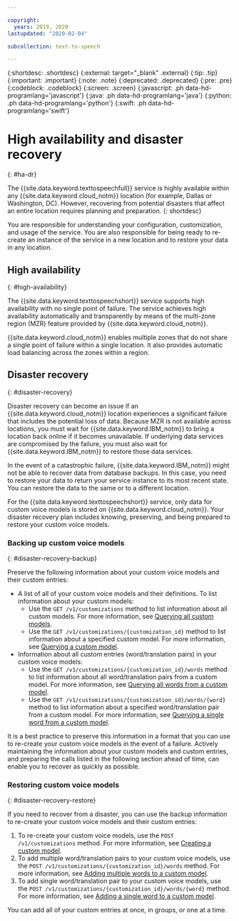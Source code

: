 ```yaml
---

copyright:
  years: 2019, 2020
lastupdated: "2020-02-04"

subcollection: text-to-speech

---
```


{:shortdesc: .shortdesc}
{:external: target="_blank" .external}
{:tip: .tip}
{:important: .important}
{:note: .note}
{:deprecated: .deprecated}
{:pre: .pre}
{:codeblock: .codeblock}
{:screen: .screen}
{:javascript: .ph data-hd-programlang='javascript'}
{:java: .ph data-hd-programlang='java'}
{:python: .ph data-hd-programlang='python'}
{:swift: .ph data-hd-programlang='swift'}

# High availability and disaster recovery
{: #ha-dr}

The {{site.data.keyword.texttospeechfull}} service is highly available within any {{site.data.keyword.cloud_notm}} location (for example, Dallas or Washington, DC). However, recovering from potential disasters that affect an entire location requires planning and preparation.
{: shortdesc}

You are responsible for understanding your configuration, customization, and usage of the service. You are also responsible for being ready to re-create an instance of the service in a new location and to restore your data in any location.

## High availability
{: #high-availability}

The {{site.data.keyword.texttospeechshort}} service supports high availability with no single point of failure. The service achieves high availability automatically and transparently by means of the multi-zone region (MZR) feature provided by {{site.data.keyword.cloud_notm}}.

{{site.data.keyword.cloud_notm}} enables multiple zones that do not share a single point of failure within a single location. It also provides automatic load balancing across the zones within a region.

## Disaster recovery
{: #disaster-recovery}

Disaster recovery can become an issue if an {{site.data.keyword.cloud_notm}} location experiences a significant failure that includes the potential loss of data. Because MZR is not available across locations, you must wait for {{site.data.keyword.IBM_notm}} to bring a location back online if it becomes unavailable. If underlying data services are compromised by the failure, you must also wait for {{site.data.keyword.IBM_notm}} to restore those data services.

In the event of a catastrophic failure, {{site.data.keyword.IBM_notm}} might not be able to recover data from database backups. In this case, you need to restore your data to return your service instance to its most recent state. You can restore the data to the same or to a different location.

For the {{site.data.keyword.texttospeechshort}} service, only data for custom voice models is stored on {{site.data.keyword.cloud_notm}}. Your disaster recovery plan includes knowing, preserving, and being prepared to restore your custom voice models.

### Backing up custom voice models
{: #disaster-recovery-backup}

Preserve the following information about your custom voice models and their custom entries:

-   A list of all of your custom voice models and their definitions. To list information about your custom models:
    -   Use the `GET /v1/customizations` method to list information about all custom models. For more information, see [Querying all custom models](/docs/text-to-speech?topic=text-to-speech-customModels#cuModelsQueryAll).
    -   Use the `GET /v1/customizations/{customization_id}` method to list information about a specified custom model. For more information, see [Querying a custom model](/docs/text-to-speech?topic=text-to-speech-customModels#cuModelsQuery).
-   Information about all custom entries (word/translation pairs) in your custom voice models:
    -   Use the `GET /v1/customizations/{customization_id}/words` method to list information about all word/translation pairs from a custom model. For more information, see [Querying all words from a custom model](/docs/text-to-speech?topic=text-to-speech-customWords#cuWordsQueryModel).
    -   Use the `GET /v1/customizations/{customization_id}/words/{word}` method to list information about a specified word/translation pair from a custom model. For more information, see [Querying a single word from a custom model](/docs/text-to-speech?topic=text-to-speech-customWords#cuWordQueryModel).

It is a best practice to preserve this information in a format that you can use to re-create your custom voice models in the event of a failure. Actively maintaining the information about your custom models and custom entries, and preparing the calls listed in the following section ahead of time, can enable you to recover as quickly as possible.

### Restoring custom voice models
{: #disaster-recovery-restore}

If you need to recover from a disaster, you can use the backup information to re-create your custom voice models and their custom entries:

1.  To re-create your custom voice models, use the `POST /v1/customizations` method. For more information, see [Creating a custom model](/docs/text-to-speech?topic=text-to-speech-customModels#cuModelsCreate).
1.  To add multiple word/translation pairs to your custom voice models, use the `POST /v1/customizations/{customization_id}/words` method. For more information, see [Adding multiple words to a custom model](/docs/text-to-speech?topic=text-to-speech-customWords#cuWordsAdd).
1.  To add single word/translation pair to your custom voice models, use the `POST /v1/customizations/{customization_id}/words/{word}` method. For more information, see [Adding a single word to a custom model](/docs/text-to-speech?topic=text-to-speech-customWords#cuWordAdd).

You can add all of your custom entries at once, in groups, or one at a time.
